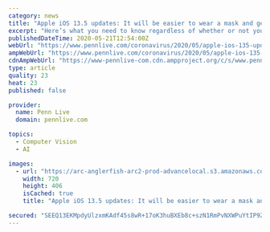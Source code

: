 ```yaml
---
category: news
title: "Apple iOS 13.5 updates: It will be easier to wear a mask and get around Face ID; coronavirus tracking tools, more"
excerpt: "Here’s what you need to know regardless of whether or not you’ve downloaded the new technology. If you use Apple’s facial recognition feature to unlock your phone, you might have become frustrated lately if wearing a mask in public has made it almost impossible to open your phone to get into your apps. Now, that problem should be alleviated."
publishedDateTime: 2020-05-21T12:54:00Z
webUrl: "https://www.pennlive.com/coronavirus/2020/05/apple-ios-135-updates-it-will-be-easier-to-wear-a-mask-and-get-around-face-id-coronavirus-tracking-tools-more.html"
ampWebUrl: "https://www.pennlive.com/coronavirus/2020/05/apple-ios-135-updates-it-will-be-easier-to-wear-a-mask-and-get-around-face-id-coronavirus-tracking-tools-more.html?outputType=amp"
cdnAmpWebUrl: "https://www-pennlive-com.cdn.ampproject.org/c/s/www.pennlive.com/coronavirus/2020/05/apple-ios-135-updates-it-will-be-easier-to-wear-a-mask-and-get-around-face-id-coronavirus-tracking-tools-more.html?outputType=amp"
type: article
quality: 23
heat: 23
published: false

provider:
  name: Penn Live
  domain: pennlive.com

topics:
  - Computer Vision
  - AI

images:
  - url: "https://arc-anglerfish-arc2-prod-advancelocal.s3.amazonaws.com/public/WOGKDICRXVEULOPV62BCSX6GBM.jpg"
    width: 720
    height: 406
    isCached: true
    title: "Apple iOS 13.5 updates: It will be easier to wear a mask and get around Face ID; coronavirus tracking tools, more"

secured: "SEEQ13EKMpdyUlzxmKAdf45s8wR+17oK3huBXEb8c+szN1RmPvNXWPuYtIP9ZCpCqwWlSXkDcEvjfARaiHnxvgzwtorHowjugHI5ZRRwpCDiys2fvvOiwayPyMaH/28WpatYV/RL/2YqtuMtjXWm8qg+Uq/yWeEnjXDuM/EA1Z88l1QD4BgnnltMWm6n6xVGyZKM6CAw4xbbSEdhV8G/5cOkzxM3Tyi86JiJ0j4EICkEy6zwsh0mi6Y2X0zpSr/24x6vvewSEmqWNbyuoX6ZGSq6k9+sjy9f4nVKnLTf9YhwGQ54waLN7Sg/vf0LhM2X;klXv+9LHxQLMcS7ZFR8VLQ=="
---
```


